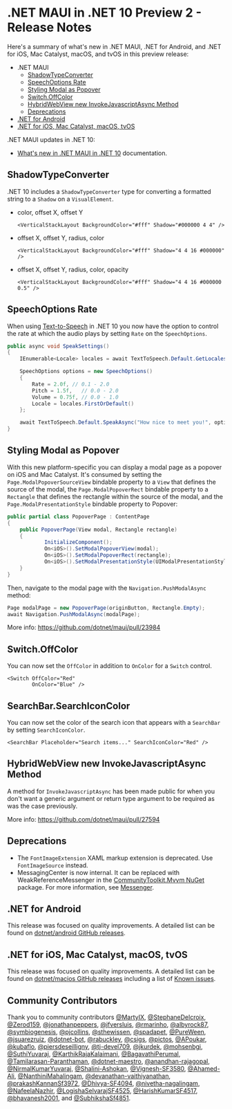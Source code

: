 # .NET MAUI in .NET 10 Preview 2 - Release Notes

Here's a summary of what's new in .NET MAUI, .NET for Android, and .NET for iOS, Mac Catalyst, macOS, and tvOS in this preview release:

- .NET MAUI
  - [ShadowTypeConverter](#shadowtypeconverter)
  - [SpeechOptions Rate](#speechoptions-rate)
  - [Styling Modal as Popover](#styling-modal-as-popover)
  - [Switch.OffColor](#switch.offcolor)
  - [HybridWebView new InvokeJavascriptAsync Method](#hybridwebview-new-invokejavascriptasync-method)
  - [Deprecations](#deprecations)
- [.NET for Android](#net-for-android)
- [.NET for iOS, Mac Catalyst, macOS, tvOS](#net-for-ios-mac-catalyst-macos-tvos)

.NET MAUI updates in .NET 10:

- [What's new in .NET MAUI in .NET 10](https://learn.microsoft.com/dotnet/maui/whats-new/dotnet-10) documentation.

## ShadowTypeConverter

.NET 10 includes a `ShadowTypeConverter` type for converting a formatted string to a `Shadow` on a `VisualElement`.

- color, offset X, offset Y

    ```xaml
    <VerticalStackLayout BackgroundColor="#fff" Shadow="#000000 4 4" />
    ```

- offset X, offset Y, radius, color

    ```xaml
    <VerticalStackLayout BackgroundColor="#fff" Shadow="4 4 16 #000000" />
    ```

- offset X, offset Y, radius, color, opacity

    ```xaml
    <VerticalStackLayout BackgroundColor="#fff" Shadow="4 4 16 #000000 0.5" />
    ```
## SpeechOptions Rate

When using [Text-to-Speech](https://learn.microsoft.com/dotnet/maui/platform-integration/device-media/text-to-speech) in .NET 10 you now have the option to control the rate at which the audio plays by setting `Rate` on the `SpeechOptions`.

```csharp
public async void SpeakSettings()
{
    IEnumerable<Locale> locales = await TextToSpeech.Default.GetLocalesAsync();

    SpeechOptions options = new SpeechOptions()
    {
        Rate = 2.0f, // 0.1 - 2.0
        Pitch = 1.5f,   // 0.0 - 2.0
        Volume = 0.75f, // 0.0 - 1.0
        Locale = locales.FirstOrDefault()
    };

    await TextToSpeech.Default.SpeakAsync("How nice to meet you!", options);
}
```

## Styling Modal as Popover

With this new platform-specific you can display a modal page as a popover on iOS and Mac Catalyst. It's consumed by setting the `Page.ModalPopoverSourceView` bindable property to a `View` that defines the source of the modal, the `Page.ModalPopoverRect` bindable property to a `Rectangle` that defines the rectangle within the source of the modal, and the `Page.ModalPresentationStyle` bindable property to Popover:

```csharp
public partial class PopoverPage : ContentPage
{
  	public PopoverPage(View modal, Rectangle rectangle)
  	{
    		InitializeComponent();
    		On<iOS>().SetModalPopoverView(modal);
    		On<iOS>().SetModalPopoverRect(rectangle);
    		On<iOS>().SetModalPresentationStyle(UIModalPresentationStyle.Popover);
  	}
}
```

Then, navigate to the modal page with the `Navigation.PushModalAsync` method:

```csharp
Page modalPage = new PopoverPage(originButton, Rectangle.Empty);
await Navigation.PushModalAsync(modalPage);
```

More info: https://github.com/dotnet/maui/pull/23984

## Switch.OffColor

You can now set the `OffColor` in addition to `OnColor` for a `Switch` control.

```xaml
<Switch OffColor="Red"
        OnColor="Blue" />
```

## SearchBar.SearchIconColor

You can now set the color of the search icon that appears with a `SearchBar` by setting `SearchIconColor`.

```xaml
<SearchBar Placeholder="Search items..." SearchIconColor="Red" />
```

## HybridWebView new InvokeJavascriptAsync Method

A method for `InvokeJavascriptAsync` has been made public for when you don't want a generic argument or return type argument to be required as was the case previously.

More info: https://github.com/dotnet/maui/pull/27594

## Deprecations

- The `FontImageExtension` XAML markup extension is deprecated. Use `FontImageSource` instead.
- MessagingCenter is now internal. It can be replaced with WeakReferenceMessenger in the [CommunityToolkit.Mvvm NuGet](https://www.nuget.org/packages/CommunityToolkit.Mvvm) package. For more information, see [Messenger](https://github.com/windows/communitytoolkit/mvvm/messenger).

## .NET for Android

This release was focused on quality improvements. A detailed list can be found on [dotnet/android GitHub releases](https://github.com/dotnet/android/releases/).

## .NET for iOS, Mac Catalyst, macOS, tvOS

This release was focused on quality improvements. A detailed list can be found on [dotnet/macios GitHub releases](https://github.com/dotnet/macios/releases/) including a list of [Known issues](https://github.com/dotnet/macios/wiki/Known-issues-in-.NET10).

## Community Contributors

Thank you to community contributors [@MartyIX](https://github.com/MartyIX), [@StephaneDelcroix](https://github.com/StephaneDelcroix), [@Zerod159](https://github.com/Zerod159), [@jonathanpeppers](https://github.com/jonathanpeppers), [@jfversluis](https://github.com/jfversluis), [@rmarinho](https://github.com/rmarinho), [@albyrock87](https://github.com/albyrock87), [@symbiogenesis](https://github.com/symbiogenesis), [@pjcollins](https://github.com/pjcollins), [@sthewissen](https://github.com/sthewissen), [@spadapet](https://github.com/spadapet), [@PureWeen](https://github.com/PureWeen), [@jsuarezruiz](https://github.com/jsuarezruiz), [@dotnet-bot](https://github.com/dotnet-bot), [@rabuckley](https://github.com/rabuckley), [@csigs](https://github.com/csigs), [@pictos](https://github.com/pictos), [@APoukar](https://github.com/APoukar), [@kubaflo](https://github.com/kubaflo), [@piersdeseilligny](https://github.com/piersdeseilligny), [@tj-devel709](https://github.com/tj-devel709), [@jkurdek](https://github.com/jkurdek), [@mohsenbgi](https://github.com/mohsenbgi), [@SuthiYuvaraj](https://github.com/SuthiYuvaraj), [@KarthikRajaKalaimani](https://github.com/KarthikRajaKalaimani), [@BagavathiPerumal](https://github.com/BagavathiPerumal), [@Tamilarasan-Paranthaman](https://github.com/Tamilarasan-Paranthaman), [@dotnet-maestro](https://github.com/dotnet-maestro), [@anandhan-rajagopal](https://github.com/anandhan-rajagopal), [@NirmalKumarYuvaraj](https://github.com/NirmalKumarYuvaraj), [@Shalini-Ashokan](https://github.com/Shalini-Ashokan), [@Vignesh-SF3580](https://github.com/Vignesh-SF3580), [@Ahamed-Ali](https://github.com/Ahamed-Ali), [@NanthiniMahalingam](https://github.com/NanthiniMahalingam), [@devanathan-vaithiyanathan](https://github.com/devanathan-vaithiyanathan), [@prakashKannanSf3972](https://github.com/prakashKannanSf3972), [@Dhivya-SF4094](https://github.com/Dhivya-SF4094), [@nivetha-nagalingam](https://github.com/nivetha-nagalingam), [@NafeelaNazhir](https://github.com/NafeelaNazhir), [@LogishaSelvarajSF4525](https://github.com/LogishaSelvarajSF4525), [@HarishKumarSF4517](https://github.com/HarishKumarSF4517), [@bhavanesh2001](https://github.com/bhavanesh2001), and [@SubhikshaSf4851](https://github.com/SubhikshaSf4851).
